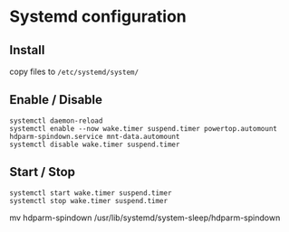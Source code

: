 # Systemd configuration

## Install

copy files to `/etc/systemd/system/`

## Enable / Disable

```
systemctl daemon-reload
systemctl enable --now wake.timer suspend.timer powertop.automount hdparm-spindown.service mnt-data.automount
systemctl disable wake.timer suspend.timer
```

## Start / Stop

```
systemctl start wake.timer suspend.timer
systemctl stop wake.timer suspend.timer
```


mv hdparm-spindown /usr/lib/systemd/system-sleep/hdparm-spindown
